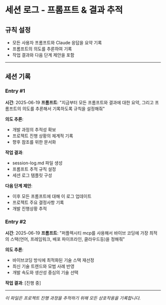 # 세션 로그 - 프롬프트 & 결과 추적

## 규칙 설정
- 모든 사용자 프롬프트와 Claude 응답을 요약 기록
- 프롬프트의 의도를 추론하여 기록
- 작업 결과와 다음 단계 제안을 포함

---

## 세션 기록

### Entry #1
**시간**: 2025-06-19
**프롬프트**: "지금부터 모든 프롬프트와 결과에 대한 요약, 그리고 프롬프트의 의도를 추론해서 기록하도록 규칙을 설정해줘"

**의도 추론**: 
- 개발 과정의 추적성 확보
- 프로젝트 진행 상황의 체계적 기록
- 향후 참조를 위한 문서화

**작업 결과**:
- session-log.md 파일 생성
- 프롬프트 추적 규칙 설정
- 세션 로그 템플릿 구성

**다음 단계 제안**:
- 이후 모든 프롬프트에 대해 이 로그 업데이트
- 프로젝트 주요 결정사항 기록
- 개발 진행상황 추적

### Entry #2
**시간**: 2025-06-19
**프롬프트**: "퍼플렉시티 mcp를 사용해서 바이브 코딩에 가장 최적의 스택(언어, 프레임워크, 배포 파이프라인, 클라우드등)을 정해줘"

**의도 추론**:
- 바이브코딩 방식에 최적화된 기술 스택 재선정
- 최신 기술 트렌드와 모범 사례 반영
- 개발 속도와 생산성 중심의 기술 선택

**작업 결과**: [진행 중]

---

*이 파일은 프로젝트 진행 과정을 추적하기 위해 모든 상호작용을 기록합니다.*